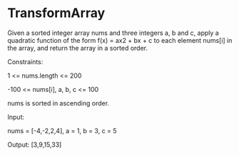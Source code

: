 # TransformArray

Given a sorted integer array nums and three integers a, b and c, apply a quadratic function of the form f(x) = ax2 + bx + c to each element nums[i] in the array, and return the array in a sorted order.

Constraints:

1 <= nums.length <= 200

-100 <= nums[i], a, b, c <= 100

nums is sorted in ascending order.


Input: 

nums = [-4,-2,2,4], a = 1, b = 3, c = 5

Output: [3,9,15,33]
